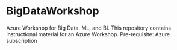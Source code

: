 # BigDataWorkshop
Azure Workshop for Big Data, ML, and BI. 
This repository contains instructional material for an Azure Workshop. 
Pre-requisite: Azure subscription 
